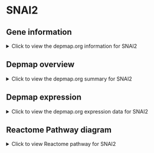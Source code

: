 <h1>SNAI2</h1>

<h2>Gene information</h2>
<details>
  <summary>Click to view the depmap.org information for SNAI2</summary>
  <iframe src="https://depmap.org/portal/gene/SNAI2?tab=about" style="border:none;width:100%;height:800px"></iframe>
</details>

<h2>Depmap overview</h2>
<details>
  <summary>Click to view the depmap.org summary for SNAI2</summary>
  <iframe src="https://depmap.org/portal/gene/SNAI2?tab=overview" style="border:none;width:100%;height:800px"></iframe>
</details>

<h2>Depmap expression</h2>
<details>
  <summary>Click to view the depmap.org expression data for SNAI2</summary>
  <iframe src="https://depmap.org/portal/gene/SNAI2?tab=characterization" style="border:none;width:100%;height:800px"></iframe>
</details>



<h2>Reactome Pathway diagram</h2>
<details>
  <summary>Click to view Reactome pathway for SNAI2</summary>
  <p>Regulation of PTEN gene transcription</p>
  <iframe src="https://reactome.org/PathwayBrowser/#/R-HSA-8943724" style="border:none;width:100%;height:800px"></iframe>
</details>




